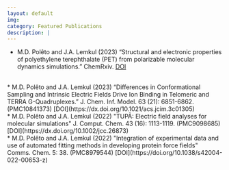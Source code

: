 ```yaml
---
layout: default
img:
category: Featured Publications
description: |
---
```


* M.D. Polêto and J.A. Lemkul (2023) “Structural and electronic properties of polyethylene terephthalate (PET) from polarizable molecular dynamics simulations.” ChemRxiv. [DOI](https://dx.doi.org/10.26434/chemrxiv-2024-dwhb8)
<br>
* M.D. Polêto and J.A. Lemkul (2023) “Differences in Conformational Sampling and Intrinsic Electric Fields Drive Ion Binding in Telomeric and TERRA G-Quadruplexes.” J. Chem. Inf. Model. 63 (21): 6851-6862. (PMC10841373) [DOI](https://dx.doi.org/10.1021/acs.jcim.3c01305)
<br>
* M.D. Polêto and J.A. Lemkul (2022) "TUPÃ: Electric field analyses for molecular simulations" J. Comput. Chem. 43 (16): 1113-1119.  (PMC9098685) [DOI](https://dx.doi.org/10.1002/jcc.26873)
<br>
* M.D. Polêto and J.A. Lemkul (2022) "Integration of experimental data and use of automated fitting methods in developing protein force fields" Comms. Chem. 5: 38. (PMC8979544) [DOI](https://doi.org/10.1038/s42004-022-00653-z)
